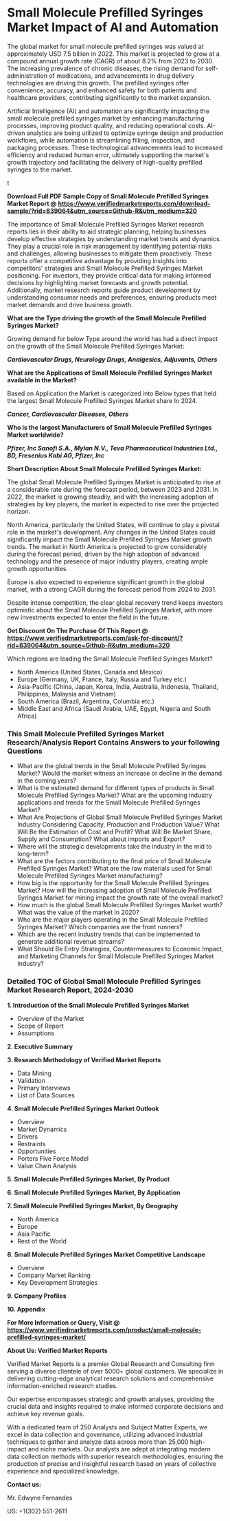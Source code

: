 <meta name="title" content="Global Small Molecule Prefilled Syringes Market Impact of AI and Automation"><meta name="description" content="The global market for small molecule prefilled syringes was valued at approximately USD 7.5 billion in 2022. This market is projected to grow at a compound annual grow"><meta name="title" content="Small Molecule Prefilled Syringes Market Size, Share, Scope, Trends, Growth, Opportunities, Analysis, Forecast"><h1>Small Molecule Prefilled Syringes Market Impact of AI and Automation</h1><p>The global market for small molecule prefilled syringes was valued at approximately USD 7.5 billion in 2022. This market is projected to grow at a compound annual growth rate (CAGR) of about 8.2% from 2023 to 2030. The increasing prevalence of chronic diseases, the rising demand for self-administration of medications, and advancements in drug delivery technologies are driving this growth. The prefilled syringes offer convenience, accuracy, and enhanced safety for both patients and healthcare providers, contributing significantly to the market expansion.</p><p>Artificial Intelligence (AI) and automation are significantly impacting the small molecule prefilled syringes market by enhancing manufacturing processes, improving product quality, and reducing operational costs. AI-driven analytics are being utilized to optimize syringe design and production workflows, while automation is streamlining filling, inspection, and packaging processes. These technological advancements lead to increased efficiency and reduced human error, ultimately supporting the market's growth trajectory and facilitating the delivery of high-quality prefilled syringes to the market.</p>t</p><p id="" class=""><strong>Download Full PDF Sample Copy of Small Molecule Prefilled Syringes Market Report @ <a href="https://www.verifiedmarketreports.com/download-sample/?rid=839064&utm_source=Github-R&utm_medium=320" target="_blank">https://www.verifiedmarketreports.com/download-sample/?rid=839064&utm_source=Github-R&utm_medium=320</a></strong></p><p>The importance of&nbsp;Small Molecule Prefilled Syringes Market research reports lies in their ability to aid strategic planning, helping businesses develop effective strategies by understanding market trends and dynamics. They play a crucial role in risk management by identifying potential risks and challenges, allowing businesses to mitigate them proactively. These reports offer a competitive advantage by providing insights into competitors' strategies and Small Molecule Prefilled Syringes Market positioning. For investors, they provide critical data for making informed decisions by highlighting market forecasts and growth potential. Additionally, market research reports guide product development by understanding consumer needs and preferences, ensuring products meet market demands and drive business growth.</p><p><strong>What are the&nbsp;Type driving the growth of the Small Molecule Prefilled Syringes Market?</strong></p><p id="" class="">Growing demand for below Type around the world has had a direct impact on the growth of the Small Molecule Prefilled Syringes Market:</p><em><strong>Cardiovascular Drugs, Neurology Drugs, Analgesics, Adjuvants, Others</strong></em></p><strong>What are the&nbsp;Applications&nbsp;of Small Molecule Prefilled Syringes Market available in the Market?</strong></p><p id="" class="">Based on Application the Market is categorized into Below types that held the largest Small Molecule Prefilled Syringes Market share In 2024.</p><em><strong>Cancer, Cardiovascular Diseases, Others</strong></em></p><strong>Who is the largest Manufacturers of Small Molecule Prefilled Syringes Market worldwide?</strong></p><p><em><strong>Pfizer, Inc Sanofi S.A., Mylan N.V., Teva Pharmaceutical Industries Ltd., BD, Fresenius Kabi AG, Pfizer, Inc</strong></em></p><p id="" class=""><strong>Short Description About Small Molecule Prefilled Syringes Market:</strong></p><p>The global Small Molecule Prefilled Syringes Market is anticipated to rise at a considerable rate during the forecast period, between 2023 and 2031. In 2022, the market is growing steadily, and with the increasing adoption of strategies by key players, the market is expected to rise over the projected horizon.</p><p>North America, particularly the United States, will continue to play a pivotal role in the market's development. Any changes in the United States could significantly impact the Small Molecule Prefilled Syringes Market growth trends. The market in North America is projected to grow considerably during the forecast period, driven by the high adoption of advanced technology and the presence of major industry players, creating ample growth opportunities.</p><p>Europe is also expected to experience significant growth in the global market, with a strong CAGR during the forecast period from 2024 to 2031.</p><p>Despite intense competition, the clear global recovery trend keeps investors optimistic about the Small Molecule Prefilled Syringes Market, with more new investments expected to enter the field in the future.</p><p id="" class=""><strong>Get Discount On The Purchase Of This Report @ <a href="https://www.verifiedmarketreports.com/ask-for-discount/?rid=839064&utm_source=Github-R&utm_medium=320" target="_blank">https://www.verifiedmarketreports.com/ask-for-discount/?rid=839064&utm_source=Github-R&utm_medium=320</a></strong></p>Which regions are leading the Small Molecule Prefilled Syringes Market?</p><ul><li>North America (United States, Canada and Mexico)</li><li>Europe (Germany, UK, France, Italy, Russia and Turkey etc.)</li><li>Asia-Pacific (China, Japan, Korea, India, Australia, Indonesia, Thailand, Philippines, Malaysia and Vietnam)</li><li>South America (Brazil, Argentina, Columbia etc.)</li><li>Middle East and Africa (Saudi Arabia, UAE, Egypt, Nigeria and South Africa)</li></ul><h3 id="" class="">This Small Molecule Prefilled Syringes Market Research/Analysis Report Contains Answers to your following Questions</h3><ul><li>What are the global trends in the Small Molecule Prefilled Syringes Market? Would the market witness an increase or decline in the demand in the coming years?</li><li>What is the estimated demand for different types of products in Small Molecule Prefilled Syringes Market? What are the upcoming industry applications and trends for the Small Molecule Prefilled Syringes Market?</li><li>What Are Projections of Global Small Molecule Prefilled Syringes Market Industry Considering Capacity, Production and Production Value? What Will Be the Estimation of Cost and Profit? What Will Be Market Share, Supply and Consumption? What about imports and Export?</li><li>Where will the strategic developments take the industry in the mid to long-term?</li><li>What are the factors contributing to the final price of Small Molecule Prefilled Syringes Market? What are the raw materials used for Small Molecule Prefilled Syringes Market manufacturing?</li><li>How big is the opportunity for the Small Molecule Prefilled Syringes Market? How will the increasing adoption of Small Molecule Prefilled Syringes Market for mining impact the growth rate of the overall market?</li><li>How much is the global Small Molecule Prefilled Syringes Market worth? What was the value of the market In 2020?</li><li>Who are the major players operating in the Small Molecule Prefilled Syringes Market? Which companies are the front runners?</li><li>Which are the recent industry trends that can be implemented to generate additional revenue streams?</li><li>What Should Be Entry Strategies, Countermeasures to Economic Impact, and Marketing Channels for Small Molecule Prefilled Syringes Market Industry?</li></ul><h3 id="" class="">Detailed TOC of Global Small Molecule Prefilled Syringes Market Research Report, 2024-2030</h3><p id="" class=""><strong>1. Introduction of the Small Molecule Prefilled Syringes Market</strong></p><ul><li>Overview of the Market</li><li>Scope of Report</li><li>Assumptions</li></ul><p id="" class=""><strong>2. Executive Summary</strong></p><p id="" class=""><strong>3. Research Methodology of Verified Market Reports</strong></p><ul><li>Data Mining</li><li>Validation</li><li>Primary Interviews</li><li>List of Data Sources</li></ul><p id="" class=""><strong>4. Small Molecule Prefilled Syringes Market Outlook</strong></p><ul><li>Overview</li><li>Market Dynamics</li><li>Drivers</li><li>Restraints</li><li>Opportunities</li><li>Porters Five Force Model</li><li>Value Chain Analysis</li></ul><p id="" class=""><strong>5. Small Molecule Prefilled Syringes Market, By Product</strong></p><p id="" class=""><strong>6. Small Molecule Prefilled Syringes Market, By Application</strong></p><p id="" class=""><strong>7. Small Molecule Prefilled Syringes Market, By Geography</strong></p><ul><li>North America</li><li>Europe</li><li>Asia Pacific</li><li>Rest of the World</li></ul><p id="" class=""><strong>8. Small Molecule Prefilled Syringes Market Competitive Landscape</strong></p><ul><li>Overview</li><li>Company Market Ranking</li><li>Key Development Strategies</li></ul><p id="" class=""><strong>9. Company Profiles</strong></p><p id="" class=""><strong>10. Appendix</strong></p><p id="" class=""><strong>For More Information or Query, Visit @ <a href="https://www.verifiedmarketreports.com/product/small-molecule-prefilled-syringes-market/" target="_blank">https://www.verifiedmarketreports.com/product/small-molecule-prefilled-syringes-market/</a></strong></p><p id="" class=""><strong>About Us: Verified Market Reports</strong></p><p id="" class="">Verified Market Reports is a premier Global Research and Consulting firm serving a diverse clientele of over 5000+ global customers. We specialize in delivering cutting-edge analytical research solutions and comprehensive information-enriched research studies.</p><p id="" class="">Our expertise encompasses strategic and growth analyses, providing the crucial data and insights required to make informed corporate decisions and achieve key revenue goals.</p><p id="" class="">With a dedicated team of 250 Analysts and Subject Matter Experts, we excel in data collection and governance, utilizing advanced industrial techniques to gather and analyze data across more than 25,000 high-impact and niche markets. Our analysts are adept at integrating modern data collection methods with superior research methodologies, ensuring the production of precise and insightful research based on years of collective experience and specialized knowledge.</p><p id="" class=""><strong>Contact us:</strong></p><p id="" class="">Mr. Edwyne Fernandes</p><p id="" class="">US: +1(302) 551-2611</p>